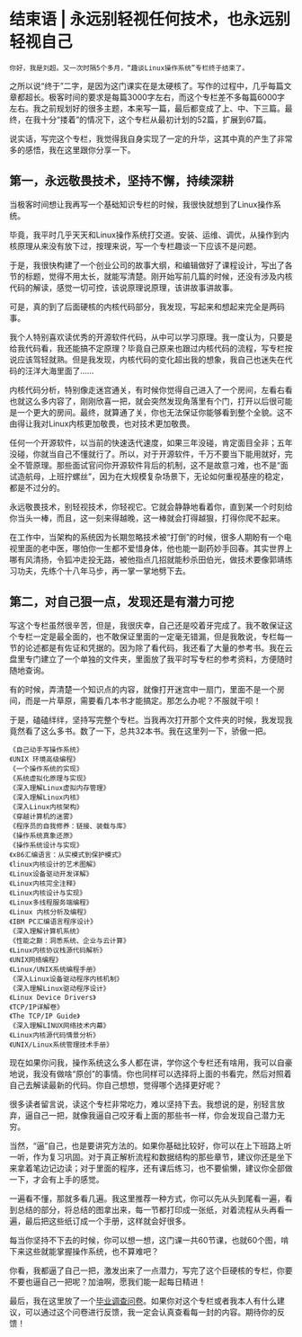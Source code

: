 # 结束语 | 永远别轻视任何技术，也永远别轻视自己

    你好，我是刘超。又一次时隔5个多月，“趣谈Linux操作系统”专栏终于结束了。

之所以说“终于”二字，是因为这门课实在是太硬核了。写作的过程中，几乎每篇文章都超长。极客时间的要求是每篇3000字左右，而这个专栏差不多每篇6000字左右。我之前规划好的很多主题，本来写一篇，最后都变成了上、中、下三篇。最终，在我十分“搂着”的情况下，这个专栏从最初计划的52篇，扩展到67篇。

说实话，写完这个专栏，我觉得我自身实现了一定的升华，这其中真的产生了非常多的感悟，我在这里跟你分享一下。

## 第一，永远敬畏技术，坚持不懈，持续深耕

当极客时间想让我再写一个基础知识专栏的时候，我很快就想到了Linux操作系统。

毕竟，我平时几乎天天和Linux操作系统打交道。安装、运维、调优，从操作到内核原理从来没有放下过，按理来说，写一个专栏趣谈一下应该不是问题。

于是，我很快构建了一个创业公司的故事大纲，和编辑做好了课程设计，写出了各节的标题，觉得不用太长，就能写清楚。刚开始写前几篇的时候，还没有涉及内核代码的解读，感觉一切可控，该说原理说原理，该讲故事讲故事。

可是，真的到了后面硬核的内核代码部分，我发现，写起来和想起来完全是两码事。

我个人特别喜欢读优秀的开源软件代码，从中可以学习原理。我一度认为，只要是给我代码看，我还能搞不定原理？毕竟自己原来也跟过内核代码的流程，写专栏按说应该驾轻就熟。但是我发现，内核代码的变化超出我的想象，我自己也迷失在代码的汪洋大海里面了……

内核代码分析，特别像走迷宫通关，有时候你觉得自己进入了一个房间，左看右看也就这么多内容了，刚刚欣喜一把，就会突然发现角落里有个门，打开以后很可能是一个更大的房间。最终，就算通了关，你也无法保证你能够看到整个全貌。这不由得让我对Linux内核更加敬畏，也对技术更加敬畏。

任何一个开源软件，以当前的快速迭代速度，如果三年没碰，肯定面目全非；五年没碰，你就当自己不懂就行了。所以，对于开源软件，千万不要当下能用就好，完全不管原理。那些面试官问你开源软件背后的机制，这不是故意刁难，也不是“面试造航母，上班拧螺丝”，因为在大规模复杂场景下，无论如何重视基座的稳定，都是不过分的。

永远敬畏技术，别轻视技术，你轻视它。它就会静静地看着你，直到某一个时刻给你当头一棒，而且，这一刻来得越晚，这一棒就会打得越狠，打得你爬不起来。

在工作中，当架构的系统因为长期忽略技术被“打倒”的时候，很多人期盼有一个电视里面的老中医，哪怕你一生都不爱惜身体，他也能一副药妙手回春。其实世界上哪有风清扬，令狐冲走投无路，被他指点几招就能秒杀田伯光，做技术要像郭靖练习功夫，先练个十八年马步，再一掌一掌地劈下去。

## 第二，对自己狠一点，发现还是有潜力可挖

写这个专栏虽然很辛苦，但是，我很庆幸，自己还是咬着牙完成了。我不敢保证这个专栏一定是最全面的，也不敢保证里面的一定毫无错漏，但是我敢说，专栏每一节的论述都是有佐证和凭据的。因为除了看代码，我还看了大量的参考书。我在云盘里专门建立了一个单独的文件夹，里面放了我平时写专栏的参考资料，方便随时随地查询。

有的时候，弄清楚一个知识点的内容，就像打开迷宫中一扇门，里面不是一个房间，而是一片草原，需要看几本书才能搞定。那怎么办呢？不服就干呗！

于是，磕磕绊绊，坚持写完整个专栏。当我再次打开那个文件夹的时候，我发现我竟然看了这么多书。数了一下，总共32本书。我在这里列一下，骄傲一把。

```
《自己动手写操作系统》
《UNIX 环境高级编程》
《一个操作系统的实现》
《系统虚拟化原理与实现》
《深入理解Linux虚拟内存管理》
《深入理解Linux内核》
《深入Linux内核架构》
《穿越计算机的迷雾》
《程序员的自我修养：链接、装载与库》
《操作系统真象还原》
《操作系统设计与实现》
《x86汇编语言：从实模式到保护模式》
《linux内核设计的艺术图解》
《Linux设备驱动开发详解》
《Linux内核完全注释》
《Linux内核设计与实现》
《Linux多线程服务端编程》
《Linux 内核分析及编程》
《IBM PC汇编语言程序设计》
《深入理解计算机系统》
《性能之巅：洞悉系统、企业与云计算》
《Linux内核协议栈源代码解析》
《UNIX网络编程》
《Linux/UNIX系统编程手册》
《深入Linux设备驱动程序内核机制》
《深入理解Linux驱动程序设计》
《Linux Device Drivers》
《TCP/IP详解卷》
《The TCP/IP Guide》
《深入理解LINUX网络技术内幕》
《Linux内核源代码情景分析》
《UNIX/Linux系统管理技术手册》

```

现在如果你问我，操作系统这么多人都在讲，学你这个专栏还有啥用，我可以自豪地说，我没有做啥“原创”的事情。你也同样可以选择将上面的书看完，然后对照着自己去解读最新的代码。你自己想想，觉得哪个选择更好呢？

很多读者留言说，读这个专栏非常吃力，难以坚持下去。我想说的是，别轻言放弃，逼自己一把，就像我逼自己咬牙看上面的那些书一样，你会发现自己潜力无穷。

当然，“逼”自己，也是要讲究方法的。如果你基础比较好，你可以在上下班路上听一听，作为复习巩固。对于真正解析流程和数据结构的那些章节，建议你还是坐下来拿着笔边记边读；对于里面的程序，还有课后练习，也不要偷懒，建议你全部做一下，才会有上手的感觉。

一遍看不懂，那就多看几遍。我这里推荐一种方式，你可以先从头到尾看一遍，看到总结的部分，将总结的图拿出来，每一节都打印成一张纸，对着流程从头再看一遍，最后把这些纸订成一个手册，这样就会好很多。

每当你坚持不下去的时候，你可以想一想，这门课一共60节课，也就60个图，啃下来这些就能掌握操作系统，也不算难吧？

你看，我都逼了自己一把，激发出来了一点潜力，写完了这个巨硬核的专栏，你要不要也逼自己一把呢？加油啊，愿我们能一起每日精进！

最后，我在这里放了一个[毕业调查问卷](https://jinshuju.net/f/t3epe1)。如果你对这个专栏或者我本人有什么建议，可以通过这个问卷进行反馈，我一定会认真查看每一封的内容。期待你的反馈！
    